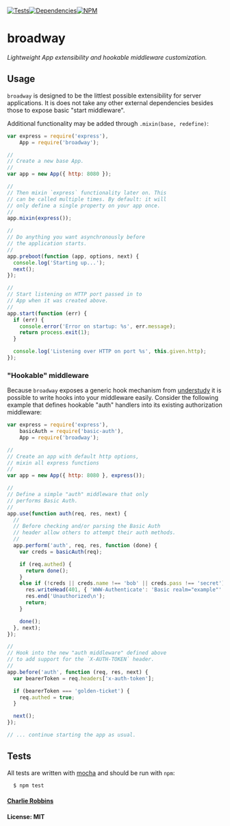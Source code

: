 [![Tests](http://img.shields.io/travis/indexzero/broadway.svg?style=flat-square)](https://travis-ci.org/indexzero/broadway)[![Dependencies](https://img.shields.io/david/indexzero/broadway.svg?style=flat-square)](https://david-dm.org/indexzero/broadway)[![NPM](http://img.shields.io/npm/v/broadway.svg?style=flat-square)](http://browsenpm.org/package/broadway)

# broadway

_*Lightweight App extensibility and hookable middleware customization.*_

## Usage

`broadway` is designed to be the littlest possible extensibility for server applications. It is does not take any other external dependencies besides those to expose basic "start middleware".

Additional functionality may be added through `.mixin(base, redefine)`:

``` js
var express = require('express'),
    App = require('broadway');

//
// Create a new base App.
//
var app = new App({ http: 8080 });

//
// Then mixin `express` functionality later on. This
// can be called multiple times. By default: it will
// only define a single property on your app once.
//
app.mixin(express());

//
// Do anything you want asynchronously before
// the application starts.
//
app.preboot(function (app, options, next) {
  console.log('Starting up...');
  next();
});

//
// Start listening on HTTP port passed in to
// App when it was created above.
//
app.start(function (err) {
  if (err) {
    console.error('Error on startup: %s', err.message);
    return process.exit(1);
  }

  console.log('Listening over HTTP on port %s', this.given.http);
});
```

### "Hookable" middleware

Because `broadway` exposes a generic hook mechanism from [understudy] it is possible to write hooks into your middleware easily. Consider the following example that defines hookable "auth" handlers into its existing authorization middleware:

``` js
var express = require('express'),
    basicAuth = require('basic-auth'),
    App = require('broadway');

//
// Create an app with default http options,
// mixin all express functions
//
var app = new App({ http: 8080 }, express());

//
// Define a simple "auth" middleware that only
// performs Basic Auth.
//
app.use(function auth(req, res, next) {
  //
  // Before checking and/or parsing the Basic Auth
  // header allow others to attempt their auth methods.
  //
  app.perform('auth', req, res, function (done) {
    var creds = basicAuth(req);

    if (req.authed) {
      return done();
    }
    else if (!creds || creds.name !== 'bob' || creds.pass !== 'secret') {
      res.writeHead(401, { 'WWW-Authenticate': 'Basic realm="example"' });
      res.end('Unauthorized\n');
      return;
    }

    done();
  }, next);
});

//
// Hook into the new "auth middleware" defined above
// to add support for the `X-AUTH-TOKEN` header.
//
app.before('auth', function (req, res, next) {
  var bearerToken = req.headers['x-auth-token'];

  if (bearerToken === 'golden-ticket') {
    req.authed = true;
  }

  next();
});

// ... continue starting the app as usual.
```

## Tests
All tests are written with [mocha] and should be run with `npm`:

``` bash
  $ npm test
```

#### [Charlie Robbins](https://github.com/indexzero)
#### License: MIT

[mocha]: http://mochajs.org/
[understudy]: https://github.com/bmeck/understudy
